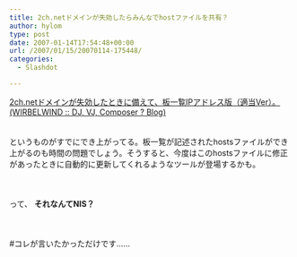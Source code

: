 ```yaml
---
title: 2ch.netドメインが失効したらみんなでhostファイルを共有？
author: hylom
type: post
date: 2007-01-14T17:54:48+00:00
url: /2007/01/15/20070114-175448/
categories:
  - Slashdot

---
```

 [2ch.netドメインが失効したときに備えて、板一覧IPアドレス版（適当Ver）。 (WIRBELWIND :: DJ&#44; VJ&#44; Composer ? Blog)][1]  
</br>   
というものがすでにでき上がってる。板一覧が記述されたhostsファイルができ上がるのも時間の問題でしょう。そうすると、今度はこのhostsファイルに修正があったときに自動的に更新してくれるようなツールが登場するかも。</br>  
</br>   
って、   **それなんてNIS？** </br>  
</br>   
#コレが言いたかっただけです……</br>

 [1]: http://wirbelwind.jp/blog/2chnetbbs.html

